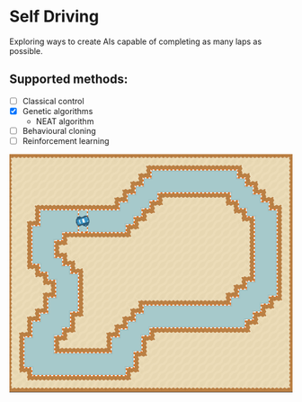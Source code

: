 # Self Driving
Exploring ways to create AIs capable of completing as many laps as possible.

## Supported methods:
- [ ] Classical control
- [x] Genetic algorithms
    * NEAT algorithm
- [ ] Behavioural cloning
- [ ] Reinforcement learning

![gif](docs/Animation.gif)